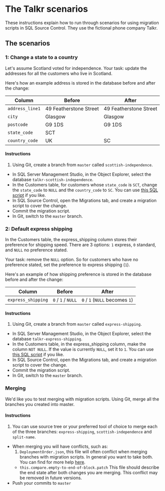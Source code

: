 # The Talkr scenarios
These instructions explain how to run through scenarios for using migration scripts in SQL Source Control. They use the fictional phone company Talkr.

## The scenarios

### 1: Change a state to a country

Let's assume Scotland voted for independence. Your task: update the addresses for all the customers who live in Scotland.

Here's how an example address is stored in the database before and after the change:

Column              | Before                 | After
--------------------|------------------------|-----------------------
`address_line1`     | 49 Featherstone Street | 49 Featherstone Street
`city`              | Glasgow                | Glasgow
`postcode`          | G9 1DS                 | G9 1DS
`state_code`        | SCT                    |
`country_code`      | UK                     | SC

#### Instructions

1. Using Git, create a branch from `master` called `scottish-independence`.
- In SQL Server Management Studio, in the Object Explorer, select the database `talkr-scottish-independence`.
- In the Customers table, for customers whose `state_code` is `SCT`, change the `state_code` to `NULL` and the `country_code` to `SC`. You can use [this SQL script](/examples/scottish-independence.sql) if you like.
- In SQL Source Control, open the Migrations tab, and create a migration script to cover the change.
- Commit the migration script.
- In Git, switch to the `master` branch.

### 2: Default express shipping

In the Customers table, the express_shipping column stores their preference for shipping speed. There are 3 options: `1` express, `0` standard, and `NULL` no preference stated.

Your task: remove the `NULL` option. So for customers who have no preference stated, set the preference to express shipping (`1`).

Here's an example of how shipping preference is stored in the database before and after the change:

Column              | Before             | After
--------------------|--------------------|-------------------------------
`express_shipping`  | `0` / `1` / `NULL` | `0` / `1` (`NULL` becomes `1`)

#### Instructions

1. Using Git, create a branch from `master` called `express-shipping`.
- In SQL Server Management Studio, in the Object Explorer, select the database `talkr-express-shipping`.
- In the Customers table, in the express_shipping column, make the column `NOT NULL`. If the value is currently `NULL`, set it to `1`. You can use [this SQL script](/examples/express-shipping.sql) if you like. 
- In SQL Source Control, open the Migrations tab, and create a migration script to cover the change.
- Commit the migration script.
- In Git, switch to the `master` branch.

### Merging

We'd like you to test merging with migration scripts. Using Git, merge all the branches you created into master.

#### Instructions
1. You can use source tree or your preferred tool of choice to merge each of the three branches: `express-shipping`, `scottish-independence` and `split-name`.
- When merging you will have conflicts, such as:
  1. `DeploymentOrder.json`, this file will often conflict when merging branches with migration scripts. In general you want to take both. You can find for more help [here](www.red-gate.com/SOC4/order-file-more-info).
  - `this.compare.empty-to-end-of-block.patch` This file should describe the end state after both changes you are merging.  This conflict may be removed in future versions.
- Push your commits to `master`
